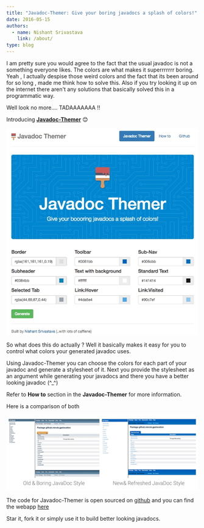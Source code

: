 ```yaml
---
title: "Javadoc-Themer: Give your boring javadocs a splash of colors!"
date: 2016-05-15
authors:
  - name: Nishant Srivastava
    link: /about/
type: blog
---
```


<!--more-->

I am pretty sure you would agree to the fact that the usual javadoc is not a something everyone likes. The colors are what makes it superrrrrrr boring. Yeah , I actually despise those weird colors and the fact that its been around for so long , made me think how to solve this. Also if you try looking it up on the internet there aren't any solutions that basically solved this in a programmatic way.

Well look no more.... TADAAAAAAA !!

Introducing **[Javadoc-Themer](https://nisrulz.com/javadoc-themer/)** 😊

![Banner](javadocthemer.png)

So what does this do actually ? Well it basically makes it easy for you to control what colors your generated javadoc uses.

Using Javadoc-Themer you can choose the colors for each part of your javadoc and generate a stylesheet of it. Next you provide the stylesheet as an argument while generating your javadocs and there you have a better looking javadoc (^\_^)

Refer to **How to** section in the **Javadoc-Themer** for more information.

Here is a comparison of both

![javadocdiff](javadocdiff.png)

The code for Javadoc-Themer is open sourced on [github](https://github.com/nisrulz/javadoc-themer) and you can find the webapp [here](https://nisrulz.com/javadoc-themer/)

Star it, fork it or simply use it to build better looking javadocs.
